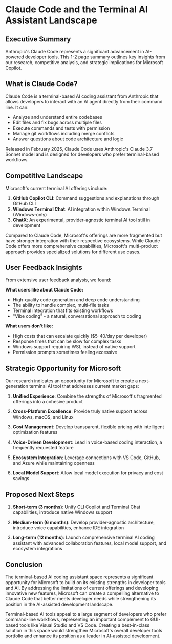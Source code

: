 # Claude Code and the Terminal AI Assistant Landscape
## Executive Summary

Anthropic's Claude Code represents a significant advancement in AI-powered developer tools. This 1-2 page summary outlines key insights from our research, competitive analysis, and strategic implications for Microsoft Copilot.

## What is Claude Code?

Claude Code is a terminal-based AI coding assistant from Anthropic that allows developers to interact with an AI agent directly from their command line. It can:

- Analyze and understand entire codebases
- Edit files and fix bugs across multiple files
- Execute commands and tests with permission
- Manage git workflows including merge conflicts
- Answer questions about code architecture and logic

Released in February 2025, Claude Code uses Anthropic's Claude 3.7 Sonnet model and is designed for developers who prefer terminal-based workflows.

## Competitive Landscape

Microsoft's current terminal AI offerings include:

1. **GitHub Copilot CLI**: Command suggestions and explanations through GitHub CLI
2. **Windows Terminal Chat**: AI integration within Windows Terminal (Windows-only)
3. **ChatX**: An experimental, provider-agnostic terminal AI tool still in development

Compared to Claude Code, Microsoft's offerings are more fragmented but have stronger integration with their respective ecosystems. While Claude Code offers more comprehensive capabilities, Microsoft's multi-product approach provides specialized solutions for different use cases.

## User Feedback Insights

From extensive user feedback analysis, we found:

**What users like about Claude Code:**
- High-quality code generation and deep code understanding
- The ability to handle complex, multi-file tasks
- Terminal integration that fits existing workflows
- "Vibe coding" - a natural, conversational approach to coding

**What users don't like:**
- High costs that can escalate quickly ($5-40/day per developer)
- Response times that can be slow for complex tasks
- Windows support requiring WSL instead of native support
- Permission prompts sometimes feeling excessive

## Strategic Opportunity for Microsoft

Our research indicates an opportunity for Microsoft to create a next-generation terminal AI tool that addresses current market gaps:

1. **Unified Experience**: Combine the strengths of Microsoft's fragmented offerings into a cohesive product

2. **Cross-Platform Excellence**: Provide truly native support across Windows, macOS, and Linux 

3. **Cost Management**: Develop transparent, flexible pricing with intelligent optimization features

4. **Voice-Driven Development**: Lead in voice-based coding interaction, a frequently requested feature

5. **Ecosystem Integration**: Leverage connections with VS Code, GitHub, and Azure while maintaining openness

6. **Local Model Support**: Allow local model execution for privacy and cost savings

## Proposed Next Steps

1. **Short-term (3 months)**: Unify CLI Copilot and Terminal Chat capabilities, introduce native Windows support

2. **Medium-term (6 months)**: Develop provider-agnostic architecture, introduce voice capabilities, enhance IDE integration

3. **Long-term (12 months)**: Launch comprehensive terminal AI coding assistant with advanced collaboration features, local model support, and ecosystem integrations

## Conclusion

The terminal-based AI coding assistant space represents a significant opportunity for Microsoft to build on its existing strengths in developer tools and AI. By addressing the limitations of current offerings and developing innovative new features, Microsoft can create a compelling alternative to Claude Code that better meets developer needs while strengthening its position in the AI-assisted development landscape.

Terminal-based AI tools appeal to a large segment of developers who prefer command-line workflows, representing an important complement to GUI-based tools like Visual Studio and VS Code. Creating a best-in-class solution in this space would strengthen Microsoft's overall developer tools portfolio and enhance its position as a leader in AI-assisted development.
